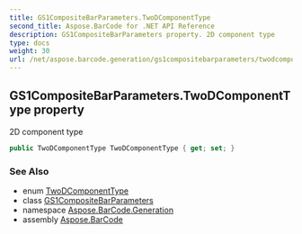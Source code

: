 ```yaml
---
title: GS1CompositeBarParameters.TwoDComponentType
second_title: Aspose.BarCode for .NET API Reference
description: GS1CompositeBarParameters property. 2D component type
type: docs
weight: 30
url: /net/aspose.barcode.generation/gs1compositebarparameters/twodcomponenttype/
---
```

## GS1CompositeBarParameters.TwoDComponentType property

2D component type

```csharp
public TwoDComponentType TwoDComponentType { get; set; }
```

### See Also

* enum [TwoDComponentType](../../twodcomponenttype/)
* class [GS1CompositeBarParameters](../)
* namespace [Aspose.BarCode.Generation](../../../aspose.barcode.generation/)
* assembly [Aspose.BarCode](../../../)


